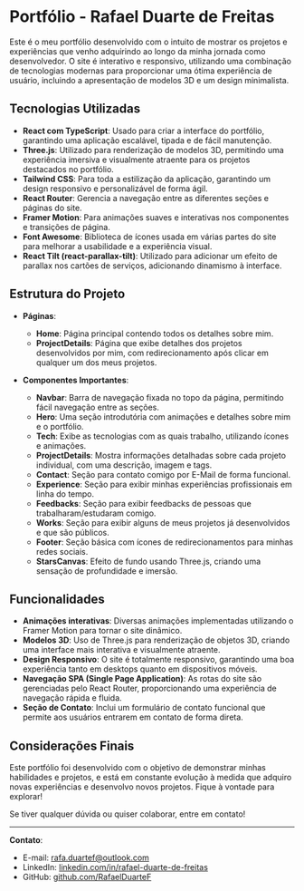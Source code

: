 # Portfólio - Rafael Duarte de Freitas

Este é o meu portfólio desenvolvido com o intuito de mostrar os projetos e experiências que venho adquirindo ao longo da minha jornada como desenvolvedor. O site é interativo e responsivo, utilizando uma combinação de tecnologias modernas para proporcionar uma ótima experiência de usuário, incluindo a apresentação de modelos 3D e um design minimalista.

## Tecnologias Utilizadas

- **React com TypeScript**: Usado para criar a interface do portfólio, garantindo uma aplicação escalável, tipada e de fácil manutenção.
- **Three.js**: Utilizado para renderização de modelos 3D, permitindo uma experiência imersiva e visualmente atraente para os projetos destacados no portfólio.
- **Tailwind CSS**: Para toda a estilização da aplicação, garantindo um design responsivo e personalizável de forma ágil.
- **React Router**: Gerencia a navegação entre as diferentes seções e páginas do site.
- **Framer Motion**: Para animações suaves e interativas nos componentes e transições de página.
- **Font Awesome**: Biblioteca de ícones usada em várias partes do site para melhorar a usabilidade e a experiência visual.
- **React Tilt (react-parallax-tilt)**: Utilizado para adicionar um efeito de parallax nos cartões de serviços, adicionando dinamismo à interface.

## Estrutura do Projeto

- **Páginas**:
  - **Home**: Página principal contendo todos os detalhes sobre mim.
  - **ProjectDetails**: Página que exibe detalhes dos projetos desenvolvidos por mim, com redirecionamento após clicar em qualquer um dos meus projetos.

- **Componentes Importantes**:
  - **Navbar**: Barra de navegação fixada no topo da página, permitindo fácil navegação entre as seções.
  - **Hero**: Uma seção introdutória com animações e detalhes sobre mim e o portfólio.
  - **Tech**: Exibe as tecnologias com as quais trabalho, utilizando ícones e animações.
  - **ProjectDetails**: Mostra informações detalhadas sobre cada projeto individual, com uma descrição, imagem e tags.
  - **Contact**: Seção para contato comigo por E-Mail de forma funcional.
  - **Experience**: Seção para exibir minhas experiências profissionais em linha do tempo.
  - **Feedbacks**: Seção para exibir feedbacks de pessoas que trabalharam/estudaram comigo.
  - **Works**: Seção para exibir alguns de meus projetos já desenvolvidos e que são públicos.
  - **Footer**: Seção básica com ícones de redirecionamentos para minhas redes sociais.
  - **StarsCanvas**: Efeito de fundo usando Three.js, criando uma sensação de profundidade e imersão.

## Funcionalidades

- **Animações interativas**: Diversas animações implementadas utilizando o Framer Motion para tornar o site dinâmico.
- **Modelos 3D**: Uso de Three.js para renderização de objetos 3D, criando uma interface mais interativa e visualmente atraente.
- **Design Responsivo**: O site é totalmente responsivo, garantindo uma boa experiência tanto em desktops quanto em dispositivos móveis.
- **Navegação SPA (Single Page Application)**: As rotas do site são gerenciadas pelo React Router, proporcionando uma experiência de navegação rápida e fluida.
- **Seção de Contato**: Inclui um formulário de contato funcional que permite aos usuários entrarem em contato de forma direta.

## Considerações Finais

Este portfólio foi desenvolvido com o objetivo de demonstrar minhas habilidades e projetos, e está em constante evolução à medida que adquiro novas experiências e desenvolvo novos projetos. Fique à vontade para explorar!

Se tiver qualquer dúvida ou quiser colaborar, entre em contato!

---

**Contato**:
- E-mail: rafa.duartef@outlook.com
- LinkedIn: [linkedin.com/in/rafael-duarte-de-freitas](https://linkedin.com/in/rafael-duarte-de-freitas)
- GitHub: [github.com/RafaelDuarteF](https://github.com/RafaelDuarteF)
